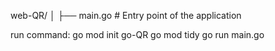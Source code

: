 web-QR/
│
├── main.go              # Entry point of the application

run command:
go mod init go-QR
go mod tidy
go run main.go
